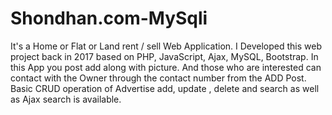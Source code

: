 # Shondhan.com-MySqli
It's a Home or Flat or Land rent / sell  Web Application. I Developed this web project back in 2017 based on  PHP, JavaScript, Ajax, MySQL, Bootstrap. In this App you post add along with picture. And those who are interested can contact with the Owner through the contact number from the ADD Post. Basic CRUD operation of Advertise add, update , delete and search as well as Ajax search is available. 
